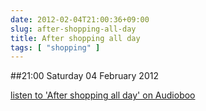 ```yaml
---
date: 2012-02-04T21:00:36+09:00
slug: after-shopping-all-day
title: After shopping all day
tags: [ "shopping" ]
---
```


##21:00 Saturday 04 February 2012

[listen to 'After shopping all day' on Audioboo](https://audioboo.fm/boos/653350-after-shopping-all-day)



